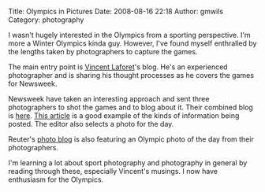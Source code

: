 Title: Olympics in Pictures
Date: 2008-08-16 22:18
Author: gmwils
Category: photography

I wasn't hugely interested in the Olympics from a sporting perspective.
I'm more a Winter Olympics kinda guy. However, I've found myself
enthralled by the lengths taken by photographers to capture the games.

The main entry point is [Vincent Laforet][]'s blog. He's an experienced
photographer and is sharing his thought processes as he covers the games
for Newsweek.

Newsweek have taken an interesting approach and sent three photographers
to shot the games and to blog about it. Their combined blog is [here][].
[This article][] is a good example of the kinds of information being
posted. The editor also selects a photo for the day.

Reuter's [photo blog][] is also featuring an Olympic photo of the day
from their photographers.

I'm learning a lot about sport photography and photography in general by
reading through these, especially Vincent's musings. I now have
enthusiasm for the Olympics.

  [Vincent Laforet]: http://vincentlaforet.wordpress.com/
  [here]: http://blog.newsweek.com/blogs/olympicpix/
  [This article]: http://blog.newsweek.com/blogs/olympicpix/archive/2008/08/15/world-records-seen-from-above.aspx
  [photo blog]: http://blogs.reuters.com/photo/
